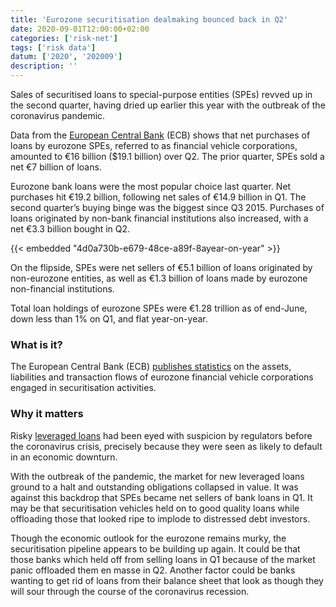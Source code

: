 ```yaml
---
title: 'Eurozone securitisation dealmaking bounced back in Q2'
date: 2020-09-01T12:00:00+02:00
categories: ['risk-net']
tags: ['risk data']
datum: ['2020', '202009']
description: ''
---
```


Sales of securitised loans to special-purpose entities (SPEs) revved up in the second quarter, having dried up earlier this year with the outbreak of the coronavirus pandemic.

Data from the [European Central Bank](https://www.ecb.europa.eu/press/pdf/fvc/ecb.fvcs20q2_annex~63ff6919ce.en.pdf?d87b1271cc67baba9315d14fe45baa6e) (ECB) shows that net purchases of loans by eurozone SPEs, referred to as financial vehicle corporations, amounted to €16 billion ($19.1 billion) over Q2. The prior quarter, SPEs sold a net €7 billion of loans.

Eurozone bank loans were the most popular choice last quarter. Net purchases hit €19.2 billion, following net sales of €14.9 billion in Q1. The second quarter’s buying binge was the biggest since Q3 2015. Purchases of loans originated by non-bank financial institutions also increased, with a net €3.3 billion bought in Q2.

{{< embedded "4d0a730b-e679-48ce-a89f-8ayear-on-year" >}}

On the flipside, SPEs were net sellers of €5.1 billion of loans originated by non-eurozone entities, as well as €1.3 billion of loans made by eurozone non-financial institutions.

Total loan holdings of eurozone SPEs were €1.28 trillion as of end-June, down less than 1% on Q1, and flat year-on-year.

### What is it?

The European Central Bank (ECB) [publishes statistics](https://www.ecb.europa.eu/stats/financial_corporations/financial_vehicle_corporations/html/index.en.html) on the assets, liabilities and transaction flows of eurozone financial vehicle corporations engaged in securitisation activities.

### Why it matters

Risky [leveraged loans](https://www.risk.net/risk-quantum/7272461/leveraged-loan-risks-concentrated-in-handful-of-banks-fsb) had been eyed with suspicion by regulators before the coronavirus crisis, precisely because they were seen as likely to default in an economic downturn.

With the outbreak of the pandemic, the market for new leveraged loans ground to a halt and outstanding obligations collapsed in value. It was against this backdrop that SPEs became net sellers of bank loans in Q1. It may be that securitisation vehicles held on to good quality loans while offloading those that looked ripe to implode to distressed debt investors.

Though the economic outlook for the eurozone remains murky, the securitisation pipeline appears to be building up again. It could be that those banks which held off from selling loans in Q1 because of the market panic offloaded them en masse in Q2. Another factor could be banks wanting to get rid of loans from their balance sheet that look as though they will sour through the course of the coronavirus recession.

